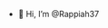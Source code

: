 - 👋 Hi, I’m @Rappiah37

<!---
Rappiah37/Rappiah37 is a ✨ special ✨ repository because its `README.md` (this file) appears on your GitHub profile.
You can click the Preview link to take a look at your changes.
--->
